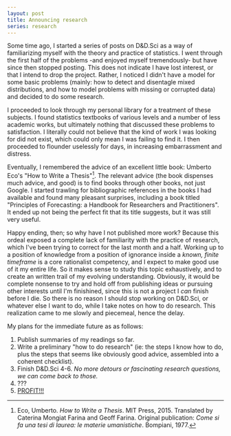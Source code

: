 ```yaml
---
layout: post
title: Announcing research
series: research
---
```


Some time ago, I started a series of posts on D&D.Sci as a way of familiarizing myself with the theory and practice of statistics.
I went through the first half of the problems -and enjoyed myself tremendously- but have since then stopped posting.
This does not indicate I have lost interest, or that I intend to drop the project.
Rather, I noticed I didn't have a model for some basic problems (mainly: how to detect and disentagle mixed distributions, and how to model problems with missing or corrupted data) and decided to do some research.

I proceeded to look through my personal library for a treatment of these subjects.
I found statistics textbooks of various levels and a number of less academic works, but ultimately nothing that discussed these problems to satisfaction.
I literally could not believe that the kind of work I was looking for did not exist, which could only mean I was failing to find it.
I then proceeded to flounder uselessly for days, in increasing embarrassment and distress.

Eventually, I remembered the advice of an excellent little book: Umberto Eco's "How to Write a Thesis"[^1].
The relevant advice (the book dispenses much advice, and good) is to find books through other books, not just Google.
I started trawling for bibliographic references in the books I had available and found many pleasant surprises, including a book titled "Principles of Forecasting: a Handbook for Researchers and Practitioners".
It ended up not being the perfect fit that its title suggests, but it was still very useful.

[^1]: Eco, Umberto. _How to Write a Thesis_. MIT Press, 2015. Translated by Caterina Mongiat Farina and Geoff Farina. Original publication: _Come si fa una tesi di laurea: le materie umanistiche_. Bompiani, 1977.

Happy ending, then; so why have I not published more work?
Because this ordeal exposed a complete lack of familiarity with the practice of research, which I've been trying to correct for the last month and a half.
Working up to a position of knowledge from a position of ignorance inside a *known, finite timeframe* is a core rationalist competency, and I expect to make good use of it my entire life.
So it makes sense to study this topic exhaustively, and to create an written trail of my evolving understanding.
Obviously, it would be complete nonsense to try and hold off from publishing ideas or pursuing other interests until I'm finishined, since this is not a project I *can* finish before I die.
So there is no reason I should stop working on D&D.Sci, or whatever else I want to do, while I take notes on how to do research.
This realization came to me slowly and piecemeal, hence the delay.

My plans for the immediate future as as follows:
1. Publish summaries of my readings so far.
2. Write a preliminary "how to do research" (ie: the steps I know how to do, plus the steps that seems like obviously good advice, assembled into a coherent checklist).
3. Finish D&D.Sci 4-6. *No more detours or fascinating research questions, we can come back to those.*
4. ???
4. <u>PROFIT!!!</u>
